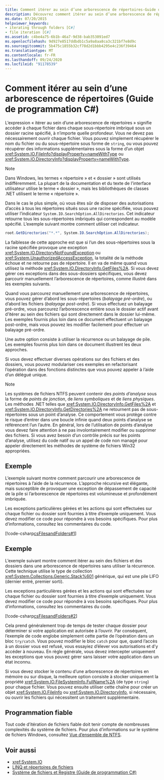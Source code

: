 ```yaml
---
title: Comment itérer au sein d’une arborescence de répertoires-Guide de programmation C#
description: Découvrez comment itérer au sein d’une arborescence de répertoires. Accédez à chaque fichier dans chaque sous-répertoire imbriqué sous un dossier racine spécifié.
ms.date: 07/20/2015
helpviewer_keywords:
- iterating through folders [C#]
- file iteration [C#]
ms.assetid: c4be4a75-6b1b-46a7-9d38-bab353091ed7
ms.openlocfilehash: 9d927e8517ddbdb1c5a9a8aa8ca3c321bf7e8d9c
ms.sourcegitcommit: 5b475c1855b32cf78d2d1bbb4295e4c236f39464
ms.translationtype: MT
ms.contentlocale: fr-FR
ms.lasthandoff: 09/24/2020
ms.locfileid: "91178539"
---
```

# <a name="how-to-iterate-through-a-directory-tree-c-programming-guide"></a>Comment itérer au sein d’une arborescence de répertoires (Guide de programmation C#)

L’expression « itérer au sein d’une arborescence de répertoires » signifie accéder à chaque fichier dans chaque sous-répertoire imbriqué sous un dossier racine spécifié, à n’importe quelle profondeur. Vous ne devez pas nécessairement ouvrir chaque fichier. Vous pouvez simplement récupérer le nom du fichier ou du sous-répertoire sous forme de `string`, ou vous pouvez récupérer des informations supplémentaires sous la forme d’un objet <xref:System.IO.FileInfo?displayProperty=nameWithType> ou <xref:System.IO.DirectoryInfo?displayProperty=nameWithType>.  
  
> [!NOTE]
> Dans Windows, les termes « répertoire » et « dossier » sont utilisés indifféremment. La plupart de la documentation et du texte de l’interface utilisateur utilise le terme « dossier », mais les bibliothèques de classes .NET utilisent le terme « répertoire ».  
  
 Dans le cas le plus simple, où vous êtes sûr de disposer des autorisations d’accès à tous les répertoires situés sous une racine spécifiée, vous pouvez utiliser l’indicateur `System.IO.SearchOption.AllDirectories`. Cet indicateur retourne tous les sous-répertoires imbriqués qui correspondent au modèle spécifié. L’exemple suivant montre comment utiliser cet indicateur.  
  
```csharp  
root.GetDirectories("*.*", System.IO.SearchOption.AllDirectories);  
```  
  
 La faiblesse de cette approche est que si l’un des sous-répertoires sous la racine spécifiée provoque une exception <xref:System.IO.DirectoryNotFoundException> ou <xref:System.UnauthorizedAccessException>, la totalité de la méthode échoue et ne retourne pas de répertoire. Il en va de même quand vous utilisez la méthode <xref:System.IO.DirectoryInfo.GetFiles%2A>. Si vous devez gérer ces exceptions dans des sous-dossiers spécifiques, vous devez parcourir manuellement l’arborescence de répertoires, comme illustré dans les exemples suivants.  
  
 Quand vous parcourez manuellement une arborescence de répertoires, vous pouvez gérer d’abord les sous-répertoires (*balayage pré-ordre*), ou d’abord les fichiers (*balayage post-ordre*). Si vous effectuez un balayage pré-ordre, vous parcourez l’arborescence entière sous le dossier actif avant d’itérer au sein des fichiers qui sont directement dans le dossier lui-même. Les exemples fournis plus loin dans ce document effectuent un balayage post-ordre, mais vous pouvez les modifier facilement pour effectuer un balayage pré-ordre.  
  
 Une autre option consiste à utiliser la récurrence ou un balayage de pile. Les exemples fournis plus loin dans ce document illustrent les deux approches.  
  
 Si vous devez effectuer diverses opérations sur des fichiers et des dossiers, vous pouvez modulariser ces exemples en refactorisant l’opération dans des fonctions distinctes que vous pouvez appeler à l’aide d’un délégué unique.  
  
> [!NOTE]
> Les systèmes de fichiers NTFS peuvent contenir des *points d’analyse* sous la forme de *points de jonction*, de *liens symboliques* et de *liens physiques*. Les méthodes .NET telles que <xref:System.IO.DirectoryInfo.GetFiles%2A> et <xref:System.IO.DirectoryInfo.GetDirectories%2A> ne retournent pas de sous-répertoires sous un point d’analyse. Ce comportement vous protège contre le risque d’entrer dans une boucle infinie quand deux points d’analyse se référencent l’un l’autre. En général, lors de l’utilisation de points d’analyse vous devez faire attention à ne pas involontairement modifier ou supprimer des fichiers. Si vous avez besoin d’un contrôle précis sur les points d’analyse, utilisez du code natif ou un appel de code non managé pour appeler directement les méthodes de système de fichiers Win32 appropriées.  
  
## <a name="example"></a>Exemple  

 L’exemple suivant montre comment parcourir une arborescence de répertoires à l’aide de la récurrence. L’approche récursive est élégante, mais susceptible de provoquer une exception de dépassement de capacité de la pile si l’arborescence de répertoires est volumineuse et profondément imbriquée.  
  
 Les exceptions particulières gérées et les actions qui sont effectuées sur chaque fichier ou dossier sont fournies à titre d’exemple uniquement. Vous devez modifier ce code pour répondre à vos besoins spécifiques. Pour plus d’informations, consultez les commentaires du code.  
  
 [!code-csharp[csFilesandFolders#1](~/samples/snippets/csharp/VS_Snippets_VBCSharp/csFilesAndFolders/CS/FileIteration.cs#1)]  
  
## <a name="example"></a>Exemple  

 L’exemple suivant montre comment itérer au sein des fichiers et des dossiers dans une arborescence de répertoires sans utiliser la récurrence. Cette technique utilise le type de collection <xref:System.Collections.Generic.Stack%601> générique, qui est une pile LIFO (dernier entré, premier sorti).  
  
 Les exceptions particulières gérées et les actions qui sont effectuées sur chaque fichier ou dossier sont fournies à titre d’exemple uniquement. Vous devez modifier ce code pour répondre à vos besoins spécifiques. Pour plus d’informations, consultez les commentaires du code.  
  
 [!code-csharp[csFilesandFolders#2](~/samples/snippets/csharp/VS_Snippets_VBCSharp/csFilesAndFolders/CS/FileIteration.cs#2)]  
  
 Cela prend généralement trop de temps de tester chaque dossier pour déterminer si votre application est autorisée à l’ouvrir. Par conséquent, l’exemple de code englobe simplement cette partie de l’opération dans un bloc `try/catch`. Vous pouvez modifier le bloc `catch` pour que, quand l’accès à un dossier vous est refusé, vous essayiez d’élever vos autorisations et d’y accéder à nouveau. En règle générale, vous devez intercepter uniquement les exceptions que vous pouvez gérer sans laisser votre application dans un état inconnu.  
  
 Si vous devez stocker le contenu d’une arborescence de répertoires en mémoire ou sur disque, la meilleure option consiste à stocker uniquement la propriété <xref:System.IO.FileSystemInfo.FullName%2A> (de type `string`) pour chaque fichier. Vous pouvez ensuite utiliser cette chaîne pour créer un objet <xref:System.IO.FileInfo> ou <xref:System.IO.DirectoryInfo>, si nécessaire, ou ouvrir les fichiers qui nécessitent un traitement supplémentaire.  
  
## <a name="robust-programming"></a>Programmation fiable  

 Tout code d’itération de fichiers fiable doit tenir compte de nombreuses complexités du système de fichiers. Pour plus d’informations sur le système de fichiers Windows, consultez [Vue d’ensemble de NTFS](/windows-server/storage/file-server/ntfs-overview).  
  
## <a name="see-also"></a>Voir aussi

- <xref:System.IO>
- [LINQ et répertoires de fichiers](../concepts/linq/linq-and-file-directories.md)
- [Système de fichiers et Registre (Guide de programmation C#)](./index.md)
